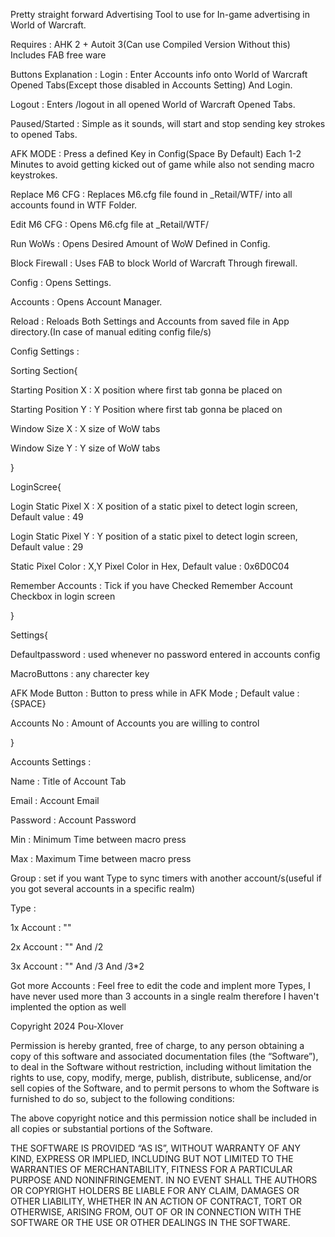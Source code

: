 Pretty straight forward Advertising Tool to use for In-game advertising in World of Warcraft.

Requires : AHK 2 + Autoit 3(Can use Compiled Version Without this)
Includes FAB free ware

Buttons Explanation : 
Login : Enter Accounts info onto World of Warcraft Opened Tabs(Except those disabled in Accounts Setting) And Login.

Logout : Enters /logout in all opened World of Warcraft Opened Tabs.

Paused/Started : Simple as it sounds, will start and stop sending key strokes to opened Tabs.

AFK MODE : Press a defined Key in Config(Space By Default) Each 1-2 Minutes to avoid getting kicked out of game while also not sending macro keystrokes.

Replace M6 CFG : Replaces M6.cfg file found in _Retail/WTF/ into all accounts found in WTF Folder.

Edit M6 CFG : Opens M6.cfg file at _Retail/WTF/

Run WoWs : Opens Desired Amount of WoW Defined in Config.

Block Firewall : Uses FAB to block World of Warcraft Through firewall.

Config : Opens Settings.

Accounts : Opens Account Manager.

Reload : Reloads Both Settings and Accounts from saved file in App directory.(In case of manual editing config file/s)




Config Settings : 

Sorting Section{

Starting Position X : X position where first tab gonna be placed on

Starting Position Y : Y Position where first tab gonna be placed on

Window Size X : X size of WoW tabs

Window Size Y : Y size of WoW tabs

}

LoginScree{

Login Static Pixel X : X position of a static pixel to detect login screen, Default value : 49 

Login Static Pixel Y : Y position of a static pixel to detect login screen, Default value : 29

Static Pixel Color : X,Y Pixel Color in Hex, Default value : 0x6D0C04

Remember Accounts : Tick if you have Checked Remember Account Checkbox in login screen

}

Settings{

Defaultpassword : used whenever no password entered in accounts config

MacroButtons : any charecter key

AFK Mode Button : Button to press while in AFK Mode ; Default value : {SPACE}

Accounts No : Amount of Accounts you are willing to control

}


Accounts Settings :

Name : Title of Account Tab

Email : Account Email

Password : Account Password

Min : Minimum Time between macro press

Max : Maximum Time between macro press

Group : set if you want Type to sync timers with another account/s(useful if you got several accounts in a specific realm)

Type :

1x Account : ""

2x Account : "" And /2

3x Account : "" And /3 And /3*2

Got more Accounts : Feel free to edit the code and implent more Types, I have never used more than 3 accounts in a single realm therefore I haven't implented the option as well

Copyright 2024 Pou-Xlover

Permission is hereby granted, free of charge, to any person obtaining a copy of this software and associated documentation files (the “Software”), to deal in the Software without restriction, including without limitation the rights to use, copy, modify, merge, publish, distribute, sublicense, and/or sell copies of the Software, and to permit persons to whom the Software is furnished to do so, subject to the following conditions:

The above copyright notice and this permission notice shall be included in all copies or substantial portions of the Software.

THE SOFTWARE IS PROVIDED “AS IS”, WITHOUT WARRANTY OF ANY KIND, EXPRESS OR IMPLIED, INCLUDING BUT NOT LIMITED TO THE WARRANTIES OF MERCHANTABILITY, FITNESS FOR A PARTICULAR PURPOSE AND NONINFRINGEMENT. IN NO EVENT SHALL THE AUTHORS OR COPYRIGHT HOLDERS BE LIABLE FOR ANY CLAIM, DAMAGES OR OTHER LIABILITY, WHETHER IN AN ACTION OF CONTRACT, TORT OR OTHERWISE, ARISING FROM, OUT OF OR IN CONNECTION WITH THE SOFTWARE OR THE USE OR OTHER DEALINGS IN THE SOFTWARE.
